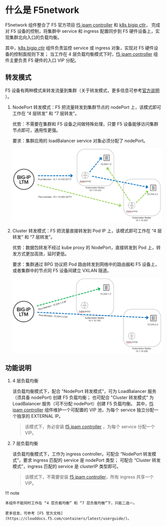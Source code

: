 # 什么是 F5network

F5network 组件整合了 F5 官方项目 [f5 ipam controller](https://github.com/F5Networks/f5-ipam-controller) 和 [k8s bigip ctlr](https://github.com/F5Networks/k8s-bigip-ctlr)，
完成对 F5 设备的控制，将集群中 service 和 ingress 配置同步到 F5 硬件设备上，实现集群北向入口的负载均衡。

其中，[k8s bigip ctlr](https://github.com/F5Networks/k8s-bigip-ctlr) 组件负责监控 service 或 ingress 对象，实现对 F5 硬件设备的控制面规则下发；
当工作在 4 层负载均衡模式下时，[f5 ipam controller](https://github.com/F5Networks/f5-ipam-controller) 组件主要负责 F5 硬件的入口 VIP 分配。

## 转发模式

F5 设备有两种模式来转发流量到集群（关于转发模式，更多信息可参考[官方说明](https://clouddocs.f5.com/containers/latest/userguide/config-options.html) ）。

1. NodePort 转发模式：F5 把流量转发到集群节点的 nodePort 上，该模式即可工作在 “4 层转发” 和 “7 层转发”。

    优势：不需要在集群和 F5 设备之间做特殊处理，只要 F5 设备能够访问集群节点即可，通用性更强。

    要求：集群应用的 loadBalancer service 对象必须分配了 nodePort。

    ![nodeport](../../images/F5nodeport.png)

2. Cluster 转发模式：F5 把流量直接转发到 Pod IP 上，该模式即可工作在 “4 层转发” 和 “7 层转发”。

    优势：数据包转发不经过 kube proxy 的 NodePort，直接转发到 Pod 上，转发方式更加高效，延时更低。

    要求：集群通过 BPG 协议把 Pod 路由转发到网络中的路由器和 F5 设备上，或者集群中的节点同 F5 设备间建立 VXLAN 隧道。

    ![cluster](../../images/F5cluster.png)

## 功能说明

1. 4 层负载均衡

    该负载均衡模式下，配合 "NodePort 转发模式"，可为 LoadBalancer 服务（须具备 nodePort) 创建 F5 负载均衡；
    也可配合 "Cluster 转发模式" 为 LoadBalancer 服务（可不分配 nodePort）创建 F5 负载均衡。
    其中，[f5 ipam controller](https://github.com/F5Networks/f5-ipam-controller) 组件维护一个可配置的 VIP 池，为每个 service 独立分配一个独享的 EXTERNAL IP。

    > 该模式下，务必安装 [f5 ipam controller](https://github.com/F5Networks/f5-ipam-controller) ，为每个 service 分配一个 VIP。

2. 7 层负载均衡

    该负载均衡模式下，工作为 ingress controller。可配合 “NodePort 转发模式”，要求 ingress 匹配的 service 是 nodePort 类型；
    可配合 “Cluster 转发模式”，ingress 匹配的 service 是 clusterIP 类型即可。

    > 该模式下，不需要安装 [f5 ipam controller](https://github.com/F5Networks/f5-ipam-controller)，所有 ingress 共享一个 VIP。

!!! note

    本组件不能同时工作在 “4 层负载均衡” 和 “7 层负载均衡”下，只能二选一。

    更多信息，可参考 [F5 官方文档](https://clouddocs.f5.com/containers/latest/userguide/)。
